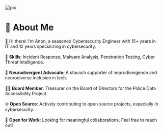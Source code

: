 ![pix](https://github.com/user-attachments/assets/8683305e-8e23-404c-8ea7-2950ff96e45b)

# 💫 About Me

👋 Hi there! I'm Anon, a seasoned Cybersecurity Engineer with 15+ years in IT and 12 years specializing in cybersecurity.<br><br>
🔐 **Skills**: Incident Response, Malware Analysis, Penetration Testing, Cyber Threat Intelligence.<br><br>
🧠 **Neurodivergent Advocate**: A staunch supporter of neurodivergence and neurodiverse inclusion in tech.<br><br>
👮‍♂️ **Board Member**: Treasurer on the Board of Directors for the Police Data Accessibility Project.<br><br>
🌐 **Open Source**: Actively contributing to open source projects, especially in cybersecurity.<br><br>
🤝 **Open for Work**: Looking for meaningful collaborations. Feel free to reach out!<br><br>
